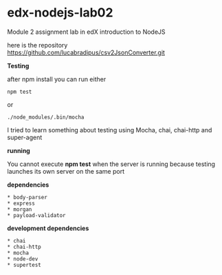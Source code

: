 
# edx-nodejs-lab02
Module 2 assignment lab in edX introduction to NodeJS 

here is the repository https://github.com/lucabradipus/csv2JsonConverter.git

**Testing**

after npm install you can run either
    
    npm test  
or 
    
    ./node_modules/.bin/mocha  
        

I tried to learn something about testing using Mocha, chai, chai-http and super-agent 


**running**

You cannot execute **npm test** when the server is running because testing launches its own server on the same port

**dependencies**

    * body-parser
    * express
    * morgan
    * payload-validator
  
**development dependencies**

    * chai
    * chai-http
    * mocha
    * node-dev
    * supertest
    
